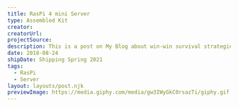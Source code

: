 ```yaml
---
title: RasPi 4 mini Server
type: Assembled Kit
creator:
creatorUrl:
projectSource:
description: This is a post on My Blog about win-win survival strategies.
date: 2018-08-24
shipDate: Shipping Spring 2021
tags:
  - RasPi
  - Server
layout: layouts/post.njk
previewImage: https://media.giphy.com/media/gw3IWyGkC0rsazTi/giphy.gif
---
```

